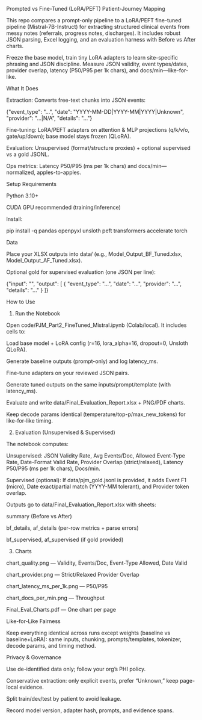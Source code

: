 Prompted vs Fine-Tuned (LoRA/PEFT) Patient-Journey Mapping

This repo compares a prompt-only pipeline to a LoRA/PEFT fine-tuned pipeline (Mistral-7B-Instruct) for extracting structured clinical events from messy notes (referrals, progress notes, discharges). It includes robust JSON parsing, Excel logging, and an evaluation harness with Before vs After charts.

Freeze the base model, train tiny LoRA adapters to learn site-specific phrasing and JSON discipline. Measure JSON validity, event types/dates, provider overlap, latency (P50/P95 per 1k chars), and docs/min—like-for-like.

What It Does

Extraction: Converts free-text chunks into JSON events:

{"event_type": "...", "date": "YYYY-MM-DD|YYYY-MM|YYYY|Unknown", "provider": "...|N/A", "details": "..."}


Fine-tuning: LoRA/PEFT adapters on attention & MLP projections (q/k/v/o, gate/up/down); base model stays frozen (QLoRA).

Evaluation: Unsupervised (format/structure proxies) + optional supervised vs a gold JSONL.

Ops metrics: Latency P50/P95 (ms per 1k chars) and docs/min—normalized, apples-to-apples.

Setup
Requirements

Python 3.10+

CUDA GPU recommended (training/inference)

Install:

pip install -q pandas openpyxl unsloth peft transformers accelerate torch

Data

Place your XLSX outputs into data/ (e.g., Model_Output_BF_Tuned.xlsx, Model_Output_AF_Tuned.xlsx).

Optional gold for supervised evaluation (one JSON per line):

{"input": "<RAW TEXT>", "output": [ { "event_type": "...", "date": "...", "provider": "...", "details": "..." } ]}

How to Use
1) Run the Notebook

Open code/PJM_Part2_FineTuned_Mistral.ipynb (Colab/local). It includes cells to:

Load base model + LoRA config (r=16, lora_alpha=16, dropout=0, Unsloth QLoRA).

Generate baseline outputs (prompt-only) and log latency_ms.

Fine-tune adapters on your reviewed JSON pairs.

Generate tuned outputs on the same inputs/prompt/template (with latency_ms).

Evaluate and write data/Final_Evaluation_Report.xlsx + PNG/PDF charts.

Keep decode params identical (temperature/top-p/max_new_tokens) for like-for-like timing.

2) Evaluation (Unsupervised & Supervised)

The notebook computes:

Unsupervised: JSON Validity Rate, Avg Events/Doc, Allowed Event-Type Rate, Date-Format Valid Rate, Provider Overlap (strict/relaxed), Latency P50/P95 (ms per 1k chars), Docs/min.

Supervised (optional): If data/pjm_gold.jsonl is provided, it adds Event F1 (micro), Date exact/partial match (YYYY-MM tolerant), and Provider token overlap.

Outputs go to data/Final_Evaluation_Report.xlsx with sheets:

summary (Before vs After)

bf_details, af_details (per-row metrics + parse errors)

bf_supervised, af_supervised (if gold provided)

3) Charts

chart_quality.png — Validity, Events/Doc, Event-Type Allowed, Date Valid

chart_provider.png — Strict/Relaxed Provider Overlap

chart_latency_ms_per_1k.png — P50/P95

chart_docs_per_min.png — Throughput

Final_Eval_Charts.pdf — One chart per page

Like-for-Like Fairness

Keep everything identical across runs except weights (baseline vs baseline+LoRA): same inputs, chunking, prompts/templates, tokenizer, decode params, and timing method.

Privacy & Governance

Use de-identified data only; follow your org’s PHI policy.

Conservative extraction: only explicit events, prefer “Unknown,” keep page-local evidence.

Split train/dev/test by patient to avoid leakage.

Record model version, adapter hash, prompts, and evidence spans.